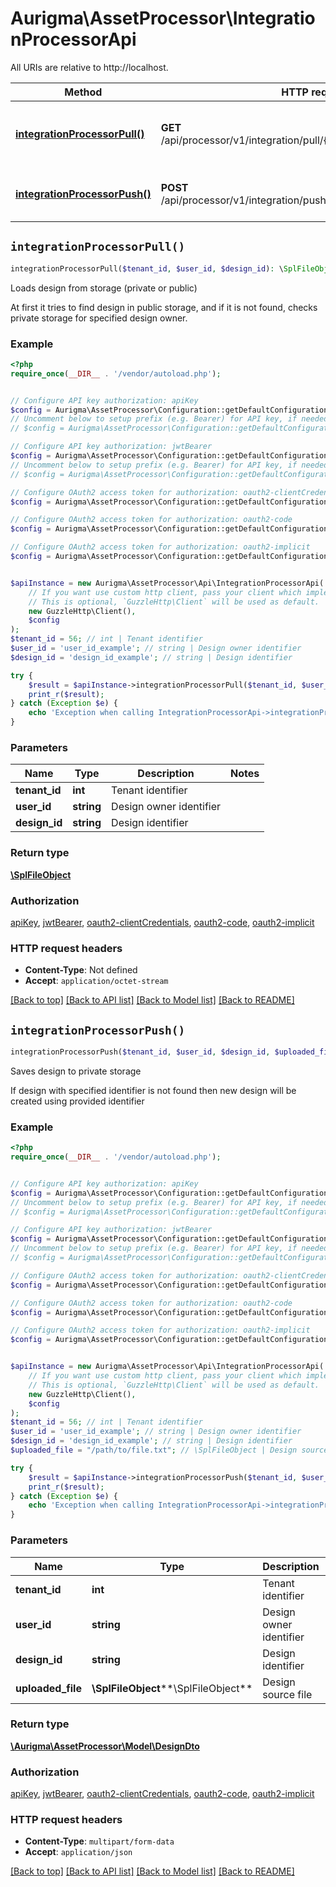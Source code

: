 # Aurigma\AssetProcessor\IntegrationProcessorApi

All URIs are relative to http://localhost.

Method | HTTP request | Description
------------- | ------------- | -------------
[**integrationProcessorPull()**](IntegrationProcessorApi.md#integrationProcessorPull) | **GET** /api/processor/v1/integration/pull/{tenantId}/{userId}/{designId} | Loads design from storage (private or public)
[**integrationProcessorPush()**](IntegrationProcessorApi.md#integrationProcessorPush) | **POST** /api/processor/v1/integration/push/{tenantId}/{userId}/{designId} | Saves design to private storage


## `integrationProcessorPull()`

```php
integrationProcessorPull($tenant_id, $user_id, $design_id): \SplFileObject
```

Loads design from storage (private or public)

At first it tries to find design in public storage,  and if it is not found, checks private storage for specified design owner.

### Example

```php
<?php
require_once(__DIR__ . '/vendor/autoload.php');


// Configure API key authorization: apiKey
$config = Aurigma\AssetProcessor\Configuration::getDefaultConfiguration()->setApiKey('X-API-Key', 'YOUR_API_KEY');
// Uncomment below to setup prefix (e.g. Bearer) for API key, if needed
// $config = Aurigma\AssetProcessor\Configuration::getDefaultConfiguration()->setApiKeyPrefix('X-API-Key', 'Bearer');

// Configure API key authorization: jwtBearer
$config = Aurigma\AssetProcessor\Configuration::getDefaultConfiguration()->setApiKey('Authorization', 'YOUR_API_KEY');
// Uncomment below to setup prefix (e.g. Bearer) for API key, if needed
// $config = Aurigma\AssetProcessor\Configuration::getDefaultConfiguration()->setApiKeyPrefix('Authorization', 'Bearer');

// Configure OAuth2 access token for authorization: oauth2-clientCredentials
$config = Aurigma\AssetProcessor\Configuration::getDefaultConfiguration()->setAccessToken('YOUR_ACCESS_TOKEN');

// Configure OAuth2 access token for authorization: oauth2-code
$config = Aurigma\AssetProcessor\Configuration::getDefaultConfiguration()->setAccessToken('YOUR_ACCESS_TOKEN');

// Configure OAuth2 access token for authorization: oauth2-implicit
$config = Aurigma\AssetProcessor\Configuration::getDefaultConfiguration()->setAccessToken('YOUR_ACCESS_TOKEN');


$apiInstance = new Aurigma\AssetProcessor\Api\IntegrationProcessorApi(
    // If you want use custom http client, pass your client which implements `GuzzleHttp\ClientInterface`.
    // This is optional, `GuzzleHttp\Client` will be used as default.
    new GuzzleHttp\Client(),
    $config
);
$tenant_id = 56; // int | Tenant identifier
$user_id = 'user_id_example'; // string | Design owner identifier
$design_id = 'design_id_example'; // string | Design identifier

try {
    $result = $apiInstance->integrationProcessorPull($tenant_id, $user_id, $design_id);
    print_r($result);
} catch (Exception $e) {
    echo 'Exception when calling IntegrationProcessorApi->integrationProcessorPull: ', $e->getMessage(), PHP_EOL;
}
```

### Parameters

Name | Type | Description  | Notes
------------- | ------------- | ------------- | -------------
 **tenant_id** | **int**| Tenant identifier |
 **user_id** | **string**| Design owner identifier |
 **design_id** | **string**| Design identifier |

### Return type

[**\SplFileObject**](../Model/\SplFileObject.md)

### Authorization

[apiKey](../../README.md#apiKey), [jwtBearer](../../README.md#jwtBearer), [oauth2-clientCredentials](../../README.md#oauth2-clientCredentials), [oauth2-code](../../README.md#oauth2-code), [oauth2-implicit](../../README.md#oauth2-implicit)

### HTTP request headers

- **Content-Type**: Not defined
- **Accept**: `application/octet-stream`

[[Back to top]](#) [[Back to API list]](../../README.md#endpoints)
[[Back to Model list]](../../README.md#models)
[[Back to README]](../../README.md)

## `integrationProcessorPush()`

```php
integrationProcessorPush($tenant_id, $user_id, $design_id, $uploaded_file): \Aurigma\AssetProcessor\Model\DesignDto
```

Saves design to private storage

If design with specified identifier is not found then new design will be created using provided identifier

### Example

```php
<?php
require_once(__DIR__ . '/vendor/autoload.php');


// Configure API key authorization: apiKey
$config = Aurigma\AssetProcessor\Configuration::getDefaultConfiguration()->setApiKey('X-API-Key', 'YOUR_API_KEY');
// Uncomment below to setup prefix (e.g. Bearer) for API key, if needed
// $config = Aurigma\AssetProcessor\Configuration::getDefaultConfiguration()->setApiKeyPrefix('X-API-Key', 'Bearer');

// Configure API key authorization: jwtBearer
$config = Aurigma\AssetProcessor\Configuration::getDefaultConfiguration()->setApiKey('Authorization', 'YOUR_API_KEY');
// Uncomment below to setup prefix (e.g. Bearer) for API key, if needed
// $config = Aurigma\AssetProcessor\Configuration::getDefaultConfiguration()->setApiKeyPrefix('Authorization', 'Bearer');

// Configure OAuth2 access token for authorization: oauth2-clientCredentials
$config = Aurigma\AssetProcessor\Configuration::getDefaultConfiguration()->setAccessToken('YOUR_ACCESS_TOKEN');

// Configure OAuth2 access token for authorization: oauth2-code
$config = Aurigma\AssetProcessor\Configuration::getDefaultConfiguration()->setAccessToken('YOUR_ACCESS_TOKEN');

// Configure OAuth2 access token for authorization: oauth2-implicit
$config = Aurigma\AssetProcessor\Configuration::getDefaultConfiguration()->setAccessToken('YOUR_ACCESS_TOKEN');


$apiInstance = new Aurigma\AssetProcessor\Api\IntegrationProcessorApi(
    // If you want use custom http client, pass your client which implements `GuzzleHttp\ClientInterface`.
    // This is optional, `GuzzleHttp\Client` will be used as default.
    new GuzzleHttp\Client(),
    $config
);
$tenant_id = 56; // int | Tenant identifier
$user_id = 'user_id_example'; // string | Design owner identifier
$design_id = 'design_id_example'; // string | Design identifier
$uploaded_file = "/path/to/file.txt"; // \SplFileObject | Design source file

try {
    $result = $apiInstance->integrationProcessorPush($tenant_id, $user_id, $design_id, $uploaded_file);
    print_r($result);
} catch (Exception $e) {
    echo 'Exception when calling IntegrationProcessorApi->integrationProcessorPush: ', $e->getMessage(), PHP_EOL;
}
```

### Parameters

Name | Type | Description  | Notes
------------- | ------------- | ------------- | -------------
 **tenant_id** | **int**| Tenant identifier |
 **user_id** | **string**| Design owner identifier |
 **design_id** | **string**| Design identifier |
 **uploaded_file** | **\SplFileObject****\SplFileObject**| Design source file |

### Return type

[**\Aurigma\AssetProcessor\Model\DesignDto**](../Model/DesignDto.md)

### Authorization

[apiKey](../../README.md#apiKey), [jwtBearer](../../README.md#jwtBearer), [oauth2-clientCredentials](../../README.md#oauth2-clientCredentials), [oauth2-code](../../README.md#oauth2-code), [oauth2-implicit](../../README.md#oauth2-implicit)

### HTTP request headers

- **Content-Type**: `multipart/form-data`
- **Accept**: `application/json`

[[Back to top]](#) [[Back to API list]](../../README.md#endpoints)
[[Back to Model list]](../../README.md#models)
[[Back to README]](../../README.md)
